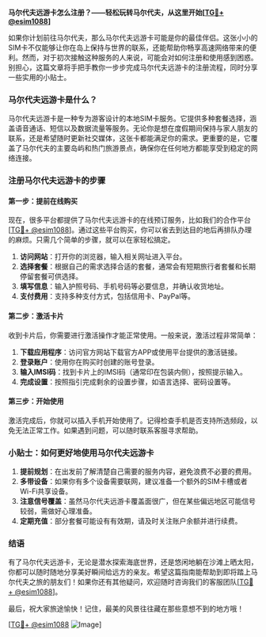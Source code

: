 **马尔代夫远游卡怎么注册？——轻松玩转马尔代夫，从这里开始[[TG💪+ @esim1088](https://t.me/s/esim1088)]**

如果你计划前往马尔代夫，那么马尔代夫远游卡可能是你的最佳伴侣。这张小小的SIM卡不仅能够让你在岛上保持与世界的联系，还能帮助你畅享高速网络带来的便利。然而，对于初次接触这种服务的人来说，可能会对如何注册和使用感到困惑。别担心，这篇文章将手把手教你一步步完成马尔代夫远游卡的注册流程，同时分享一些实用的小贴士。

### 马尔代夫远游卡是什么？

马尔代夫远游卡是一种专为游客设计的本地SIM卡服务。它提供多种套餐选择，涵盖语音通话、短信以及数据流量等服务。无论你是想在度假期间保持与家人朋友的联系，还是希望随时更新社交媒体，这张卡都能满足你的需求。更重要的是，它覆盖了马尔代夫的主要岛屿和热门旅游景点，确保你在任何地方都能享受到稳定的网络连接。

### 注册马尔代夫远游卡的步骤

#### 第一步：提前在线购买
现在，很多平台都提供了马尔代夫远游卡的在线预订服务，比如我们的合作平台[[TG💪+ @esim1088](https://t.me/s/esim1088)]。通过这些平台购买，你可以省去到达目的地后再排队办理的麻烦。只需几个简单的步骤，就可以在家轻松搞定。

1. **访问网站**：打开你的浏览器，输入相关网址进入平台。
2. **选择套餐**：根据自己的需求选择合适的套餐，通常会有短期旅行者套餐和长期停留套餐可供选择。
3. **填写信息**：输入护照号码、手机号码等必要信息，并确认收货地址。
4. **支付费用**：支持多种支付方式，包括信用卡、PayPal等。

#### 第二步：激活卡片
收到卡片后，你需要进行激活操作才能正常使用。一般来说，激活过程非常简单：

1. **下载应用程序**：访问官方网站下载官方APP或使用平台提供的激活链接。
2. **登录账户**：使用你在购买时创建的账号登录。
3. **输入IMSI码**：找到卡片上的IMSI码（通常印在包装内侧），按照提示输入。
4. **完成设置**：按照指引完成剩余的设置步骤，如语言选择、密码设置等。

#### 第三步：开始使用
激活完成后，你就可以插入手机开始使用了。记得检查手机是否支持所选频段，以免无法正常工作。如果遇到问题，可以随时联系客服寻求帮助。

### 小贴士：如何更好地使用马尔代夫远游卡

1. **提前规划**：在出发前了解清楚自己需要的服务内容，避免浪费不必要的费用。
2. **多带设备**：如果你有多个设备需要联网，建议准备一个额外的SIM卡槽或者Wi-Fi共享设备。
3. **注意信号覆盖**：虽然马尔代夫远游卡覆盖面很广，但在某些偏远地区可能信号较弱，需做好心理准备。
4. **定期充值**：部分套餐可能设有有效期，请及时关注账户余额并进行续费。

### 结语

有了马尔代夫远游卡，无论是潜水探索海底世界，还是悠闲地躺在沙滩上晒太阳，你都可以随时随地分享美好瞬间给远方的亲友。希望这篇指南能帮助到即将踏上马尔代夫之旅的朋友们！如果你还有其他疑问，欢迎随时咨询我们的客服团队[[TG💪+ @esim1088](https://t.me/s/esim1088)]。

最后，祝大家旅途愉快！记住，最美的风景往往藏在那些意想不到的地方哦！

[[TG💪+ @esim1088](https://t.me/s/esim1088) ![Image](https://i.postimg.cc/4NQfJmqS/Snipaste-2025-05-13-00-14-12.png)]